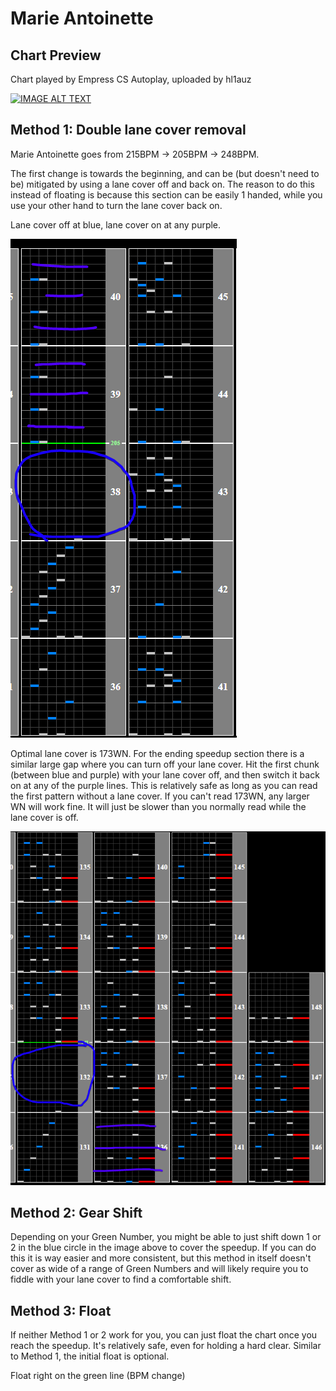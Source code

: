 # Marie Antoinette

## Chart Preview
Chart played by Empress CS Autoplay, uploaded by hl1auz

[![IMAGE ALT TEXT](http://img.youtube.com/vi/obDbZbnaZ8c/0.jpg)](https://youtu.be/obDbZbnaZ8c?t=144 "IIDX EMPRESS - Marie Antoinette (A Vs 黑) Autoplay")

## Method 1: Double lane cover removal

Marie Antoinette goes from 215BPM -> 205BPM -> 248BPM.

The first change is towards the beginning, and can be (but doesn't need to be) mitigated by using a lane cover off and back on. The reason to do this instead of floating is because this section can be easily 1 handed, while you use your other hand to turn the lane cover back on.

Lane cover off at blue, lane cover on at any purple.

![Marie Antoinette coveroff1](MAoff1.png "cover off 1")

Optimal lane cover is 173WN. For the ending speedup section there is a similar large gap where you can turn off your lane cover. Hit the first chunk (between blue and purple) with your lane cover off, and then switch it back on at any of the purple lines. This is relatively safe as long as you can read the first pattern without a lane cover. If you can't read 173WN, any larger WN will work fine. It will just be slower than you normally read while the lane cover is off.

![Marie Antoinette coveroff2](MAoff2.png "cover off 2")

## Method 2: Gear Shift

Depending on your Green Number, you might be able to just shift down 1 or 2 in the blue circle in the image above to cover the speedup. If you can do this it is way easier and more consistent, but this method in itself doesn't cover as wide of a range of Green Numbers and will likely require you to fiddle with your lane cover to find a comfortable shift.

## Method 3: Float

If neither Method 1 or 2 work for you, you can just float the chart once you reach the speedup. It's relatively safe, even for holding a hard clear. Similar to Method 1, the initial float is optional.

Float right on the green line (BPM change)